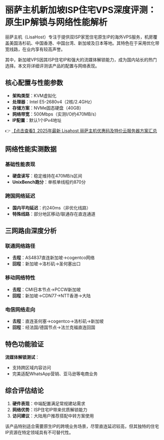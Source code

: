 # 丽萨主机新加坡ISP住宅VPS深度评测：原生IP解锁与网络性能解析

丽萨主机（LisaHost）专注于提供双ISP家宽住宅原生IP的海外VPS服务，机房覆盖美国洛杉矶、中国香港、中国台湾、新加坡及日本等地。其特色在于采用优化带宽线路，在业内享有较高声誉。

其中，新加坡VPS因其ISP住宅IP和强大的流媒体解锁能力，成为国内站长的热门选择。本文将详细评测该产品的配置与网络表现。

## 核心配置与性能参数

- **架构类型**：KVM虚拟化
- **处理器**：Intel E5-2680v4（2核/2.4GHz）
- **存储方案**：NVMe固态硬盘（40GB）
- **网络带宽**：500Mbps（实测I/O约470MB/s）
- **IP配置**：默认1个IPv4地址

👉 [【点击查看】2025年最新 Lisahost 丽萨主机优惠码及特价云服务器方案汇总](https://bit.ly/lisazhuji)

## 网络性能实测数据

### 基础性能表现
- **硬盘读写**：稳定维持在470MB/s区间
- **UnixBench跑分**：单核单线程约870分

### 跨国网络延迟
- **国内平均延迟**：约240ms（非优化线路）
- **特殊线路**：部分地区移动/联通存在直连通道

## 三网路由深度分析

### 联通网络路径
- **去程**：AS4837直连新加坡→cogentco网络
- **回程**：新加坡→洛杉矶→圣何塞出口

### 移动网络特性
- **去程**：CMI日本节点→PCCW新加坡
- **回程**：新加坡→CDN77→NTT香港→大陆

### 电信网络走向
- **去程**：直连圣何塞→cogentco→洛杉矶→新加坡
- **回程**：经法国/德国节点→法兰克福直连回国

## 特色功能验证

**流媒体解锁测试**：
- 支持跨区域内容访问
- 完美适配WhatsApp营销、亚马逊等电商业务

## 综合评估结论

1. **硬件表现**：中端配置满足常规建站需求
2. **网络优势**：ISP住宅IP带来优质解锁能力
3. **访问建议**：大陆用户推荐搭配中转方案使用

该产品特别适合需要原生IP的跨境业务场景，尽管直连延迟较高，但其独特的住宅IP资源在特定领域具有不可替代性。